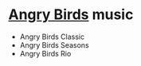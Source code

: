 # [Angry Birds](https://www.angrybirds.com) music
* Angry Birds Classic
* Angry Birds Seasons
* Angry Birds Rio
